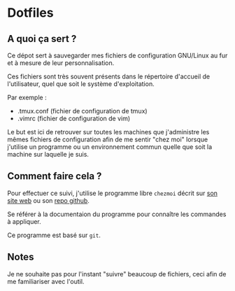 # Dotfiles

## A quoi ça sert ?

Ce dépot sert à sauvegarder mes fichiers de configuration GNU/Linux au fur et à mesure de leur personnalisation.

Ces fichiers sont très souvent présents dans le répertoire d'accueil de l'utilisateur, quel que soit le système d'exploitation.

Par exemple :
- .tmux.conf (fichier de configuration de tmux)
- .vimrc (fichier de configuration de vim)

Le but est ici de retrouver sur toutes les machines que j'administre les mêmes fichiers de configuration afin de me sentir "chez moi" lorsque j'utilise un programme ou un environnement commun quelle que soit la machine sur laquelle je suis.

## Comment faire cela ?

Pour effectuer ce suivi, j'utilise le programme libre `chezmoi` décrit sur [son site web](https://www.chezmoi.io) ou son [repo github](https://github.com/twpayne/chezmoi).

Se référer à la documentaion du programme pour connaître les commandes à appliquer.

Ce programme est basé sur `git`.

## Notes

Je ne souhaite pas pour l'instant "suivre" beaucoup de fichiers, ceci afin de me familiariser avec l'outil.
